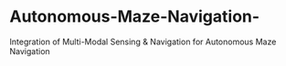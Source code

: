 # Autonomous-Maze-Navigation-
Integration of Multi-Modal Sensing &amp; Navigation for Autonomous Maze Navigation 
